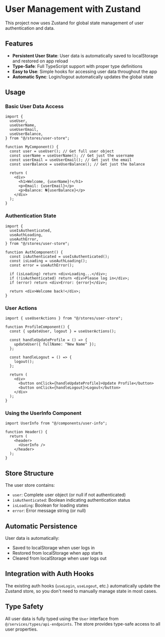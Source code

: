 # User Management with Zustand

This project now uses Zustand for global state management of user authentication and data.

## Features

- **Persistent User State**: User data is automatically saved to localStorage and restored on app reload
- **Type-Safe**: Full TypeScript support with proper type definitions
- **Easy to Use**: Simple hooks for accessing user data throughout the app
- **Automatic Sync**: Login/logout automatically updates the global state

## Usage

### Basic User Data Access

```tsx
import {
  useUser,
  useUserName,
  useUserEmail,
  useUserBalance,
} from "@/stores/user-store";

function MyComponent() {
  const user = useUser(); // Get full user object
  const userName = useUserName(); // Get just the username
  const userEmail = useUserEmail(); // Get just the email
  const userBalance = useUserBalance(); // Get just the balance

  return (
    <div>
      <h1>Welcome, {userName}!</h1>
      <p>Email: {userEmail}</p>
      <p>Balance: ₦{userBalance}</p>
    </div>
  );
}
```

### Authentication State

```tsx
import {
  useIsAuthenticated,
  useAuthLoading,
  useAuthError,
} from "@/stores/user-store";

function AuthComponent() {
  const isAuthenticated = useIsAuthenticated();
  const isLoading = useAuthLoading();
  const error = useAuthError();

  if (isLoading) return <div>Loading...</div>;
  if (!isAuthenticated) return <div>Please log in</div>;
  if (error) return <div>Error: {error}</div>;

  return <div>Welcome back!</div>;
}
```

### User Actions

```tsx
import { useUserActions } from "@/stores/user-store";

function ProfileComponent() {
  const { updateUser, logout } = useUserActions();

  const handleUpdateProfile = () => {
    updateUser({ fullName: "New Name" });
  };

  const handleLogout = () => {
    logout();
  };

  return (
    <div>
      <button onClick={handleUpdateProfile}>Update Profile</button>
      <button onClick={handleLogout}>Logout</button>
    </div>
  );
}
```

### Using the UserInfo Component

```tsx
import UserInfo from "@/components/user-info";

function Header() {
  return (
    <header>
      <UserInfo />
    </header>
  );
}
```

## Store Structure

The user store contains:

- `user`: Complete user object (or null if not authenticated)
- `isAuthenticated`: Boolean indicating authentication status
- `isLoading`: Boolean for loading states
- `error`: Error message string (or null)

## Automatic Persistence

User data is automatically:

- Saved to localStorage when user logs in
- Restored from localStorage when app starts
- Cleared from localStorage when user logs out

## Integration with Auth Hooks

The existing auth hooks (`useLogin`, `useLogout`, etc.) automatically update the Zustand store, so you don't need to manually manage state in most cases.

## Type Safety

All user data is fully typed using the `User` interface from `@/services/types/api-endpoints`. The store provides type-safe access to all user properties.
